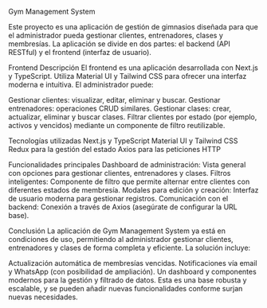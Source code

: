 Gym Management System


Este proyecto es una aplicación de gestión de gimnasios diseñada para que el administrador pueda gestionar clientes, entrenadores, clases y membresías. La aplicación se divide en dos partes: el backend (API RESTful) y el frontend (interfaz de usuario).


Frontend
Descripción
El frontend es una aplicación desarrollada con Next.js y TypeScript. Utiliza Material UI y Tailwind CSS para ofrecer una interfaz moderna e intuitiva. El administrador puede:

Gestionar clientes: visualizar, editar, eliminar y buscar.
Gestionar entrenadores: operaciones CRUD similares.
Gestionar clases: crear, actualizar, eliminar y buscar clases.
Filtrar clientes por estado (por ejemplo, activos y vencidos) mediante un componente de filtro reutilizable.

Tecnologías utilizadas
Next.js y TypeScript
Material UI y Tailwind CSS
Redux para la gestión del estado
Axios para las peticiones HTTP



Funcionalidades principales
Dashboard de administración: Vista general con opciones para gestionar clientes, entrenadores y clases.
Filtros inteligentes: Componente de filtro que permite alternar entre clientes con diferentes estados de membresía.
Modales para edición y creación: Interfaz de usuario moderna para gestionar registros.
Comunicación con el backend: Conexión a través de Axios (asegúrate de configurar la URL base).


Conclusión
La aplicación de Gym Management System ya está en condiciones de uso, permitiendo al administrador gestionar clientes, entrenadores y clases de forma completa y eficiente. La solución incluye:

Actualización automática de membresías vencidas.
Notificaciones vía email y WhatsApp (con posibilidad de ampliación).
Un dashboard y componentes modernos para la gestión y filtrado de datos.
Esta es una base robusta y escalable, y se pueden añadir nuevas funcionalidades conforme surjan nuevas necesidades.
